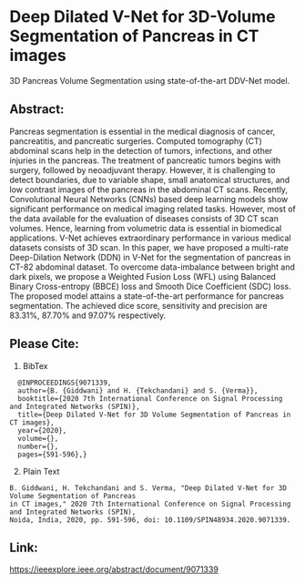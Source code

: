 # Deep Dilated V-Net for 3D-Volume Segmentation of Pancreas in CT images
3D Pancreas Volume Segmentation using state-of-the-art DDV-Net model.

## Abstract:

Pancreas segmentation is essential in the medical diagnosis of cancer, pancreatitis, and pancreatic surgeries. Computed tomography (CT) abdominal scans help in the detection of tumors, infections, and other injuries in the pancreas. The treatment of pancreatic tumors begins with surgery, followed by neoadjuvant therapy. However, it is challenging to detect boundaries, due to variable shape, small anatomical structures, and low contrast images of the pancreas in the abdominal CT scans. Recently, Convolutional Neural Networks (CNNs) based deep learning models show significant performance on medical imaging related tasks. However, most of the data available for the evaluation of diseases consists of 3D CT scan volumes. Hence, learning from volumetric data is essential in biomedical applications. V-Net achieves extraordinary performance in various medical datasets consists of 3D scan. In this paper, we have proposed a multi-rate Deep-Dilation Network (DDN) in V-Net for the segmentation of pancreas in CT-82 abdominal dataset. To overcome data-imbalance between bright and dark pixels, we propose a Weighted Fusion Loss (WFL) using Balanced Binary Cross-entropy (BBCE) loss and Smooth Dice Coefficient (SDC) loss. The proposed model attains a state-of-the-art performance for pancreas segmentation. The achieved dice score, sensitivity and precision are 83.31%, 87.70% and 97.07% respectively.

## Please Cite:

1. BibTex

```
  @INPROCEEDINGS{9071339,
  author={B. {Giddwani} and H. {Tekchandani} and S. {Verma}},
  booktitle={2020 7th International Conference on Signal Processing and Integrated Networks (SPIN)}, 
  title={Deep Dilated V-Net for 3D Volume Segmentation of Pancreas in CT images}, 
  year={2020},
  volume={},
  number={},
  pages={591-596},}
```
  
2. Plain Text

```
B. Giddwani, H. Tekchandani and S. Verma, "Deep Dilated V-Net for 3D Volume Segmentation of Pancreas 
in CT images," 2020 7th International Conference on Signal Processing and Integrated Networks (SPIN),
Noida, India, 2020, pp. 591-596, doi: 10.1109/SPIN48934.2020.9071339.
```

## Link: 
https://ieeexplore.ieee.org/abstract/document/9071339


